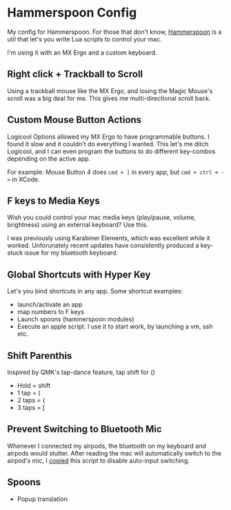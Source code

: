 # Hammerspoon Config

My config for Hammerspoon. For those that don't know, [Hammerspoon](hammerspoon.org) is a util that let's you write Lua scripts to control your mac.

I'm using it with an MX Ergo and a custom keyboard.

## Right click + Trackball to Scroll

Using a trackball mouse like the MX Ergo, and losing the Magic Mouse's scroll was a big deal for me. This gives me multi-directional scroll back.

## Custom Mouse Button Actions

Logicool Options allowed my MX Ergo to have programmable buttons. I found it slow and it couldn't do everything I wanted. This let's me ditch Logicool, and I can even program the buttons to do different key-combos depending on the active app. 

For example: Mouse Button 4 does `cmd + ]` in every app, but `cmd + ctrl + ->` in XCode.


## F keys to Media Keys

Wish you could control your mac media keys (play/pause, volume, brightness) using an external keyboard? Use this.

I was previously using Karabiner Elements, which was excellent while it worked. Unforunately recent updates have consistently produced a key-stuck issue for my bluetooth keyboard.

## Global Shortcuts with Hyper Key

Let's you bind shortcuts in any app. Some shortcut examples:

- launch/activate an app
- map numbers to F keys
- Launch spoons (hammerspoon modules)
- Execute an apple script. I use it to start work, by launching a vm, ssh etc.


## Shift Parenthis

Inspired by QMK's tap-dance feature, tap shift for ()

- Hold = shift
- 1 tap = (
- 2 taps = {
- 3 taps = [

## Prevent Switching to Bluetooth Mic

Whenever I connected my airpods, the bluetooth on my keyboard and airpods would stutter. After reading the mac will automatically switch to the airpod's mic, I [copied](http://ssrubin.com/posts/fixing-macos-bluetooth-headphone-audio-quality-issues-with-hammerspoon.html) this script to disable auto-input switching.


## Spoons

- Popup translation





